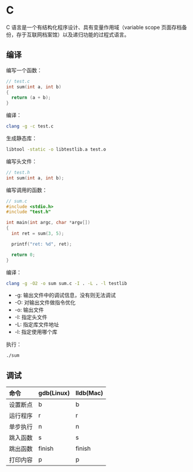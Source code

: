 # C

C 语言是一个有结构化程序设计、具有变量作用域（variable scope 页面存档备份，存于互联网档案馆）以及递归功能的过程式语言。

## 编译

编写一个函数：

```c
// test.c
int sum(int a, int b)
{
  return (a + b);
}
```

编译：

```bash
clang -g -c test.c
```

生成静态库：

```bash
libtool -static -o libtestlib.a test.o
```

编写头文件：

```c
// test.h
int sum(int a, int b);
```

编写调用的函数：

```c
// sum.c
#include <stdio.h>
#include "test.h"

int main(int argc, char *argv[])
{
  int ret = sum(3, 5);

  printf("ret: %d", ret);

  return 0;
}
```

编译：

```bash
clang -g -O2 -o sum sum.c -I . -L . -l testlib
```

- -g: 输出文件中的调试信息，没有则无法调试
- -O: 对输出文件做指令优化
- -o: 输出文件
- -I: 指定头文件
- -L: 指定库文件地址
- -l: 指定使用哪个库

执行：

```bash
./sum
```

## 调试

| 命令     | gdb(Linux) | lldb(Mac) |
| :------- | :--------- | :-------- |
| 设置断点 | b          | b         |
| 运行程序 | r          | r         |
| 单步执行 | n          | n         |
| 跳入函数 | s          | s         |
| 跳出函数 | finish     | finish    |
| 打印内容 | p          | p         |
